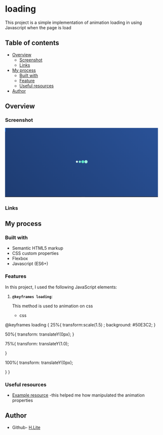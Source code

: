 # loading
This project is a simple implementation of animation loading  in using Javascript when the page is load

## Table of contents

- [Overview](#overview)
  - [Screenshot](#screenshot)
  - [Links](#links)
- [My process](#my-process)
  - [Built with](#built-with)
  - [Feature](#Feature)
  - [Useful resources](#useful-resources)
- [Author](#author)


## Overview

### Screenshot

![](../02.%20Loading/assets/public/Screenshot%20load.png)

### Links

## My process


### Built with

- Semantic HTML5 markup
- CSS custom properties
- Flexbox
- Javascript (ES6+)


### Features
In this project, I used the following JavaScript elements:
1. **`@keyframes loading`**:  

   This method is used to animation on css 

    - css
   
@keyframes loading {
 25%{
  transform:scale(1.5) ;
  background: #50E3C2;
 }

 50%{
  transform: translateY(0px);
 }


 75%{
  transform: translateY(1.0);

 }


 100%{
  transform: translateY(0px);
  

 }
}


### Useful resources
- [Example resource](https://developer.mozilla.org/en-US/docs/Web/CSS/@keyframes) -this helped me how manipulated  the animation properties
## Author
- Github- [H.Lite](https://github.com/Henock-Lite)
